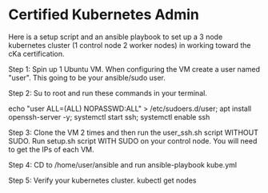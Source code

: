 # Certified Kubernetes Admin
Here is a setup script and an ansible playbook to set up a 3 node kubernetes cluster (1 control node 2 worker nodes) in working toward the cKa certification.

Step 1:
Spin up 1 Ubuntu VM. When configuring the VM create a user named "user". This going to be your ansible/sudo user.

Step 2:
Su to root and run these commands in your terminal.

echo "user ALL=(ALL) NOPASSWD:ALL" > /etc/sudoers.d/user;
apt install openssh-server -y; systemctl start ssh; systemctl enable ssh


Step 3:
Clone the VM 2 times and then run the user_ssh.sh script WITHOUT SUDO. Run setup.sh script WITH SUDO on your control node. You will need to get the IPs of each VM.

Step 4:
CD to /home/user/ansible and run ansible-playbook kube.yml

Step 5:
Verify your kubernetes cluster. kubectl get nodes
